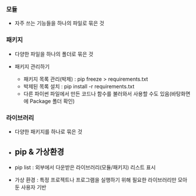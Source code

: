 ### 모듈
- 자주 쓰는 기능들을 하나의 파일로 묶은 것

### 패키지
- 다양한 파일을 하나의 폴더로 묶은 것

- 패키지 관리하기
  - 패키지 목록 관리(박제) : pip    freeze > requirements.txt
  - 박제된 목록 설치 : pip install -r requirements.txt
  - 다른 파이썬 파일에서 만든 코드나 함수를 불러와서 사용할 수도 있음(바탕화면에 Package 폴더 확인)

### 라이브러리
- 다양한 패키지를 하나로 묶은 것

- ## pip & 가상환경

- pip list : 외부에서 다운받은 라이브러리(모듈/패키지) 리스트 표시
- 가상 환경 : 특정 프로젝트나 프로그램을 실행하기 위해 필요한 라이브러리만 모아둔 사용자 기반